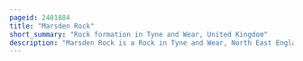 ```yaml
---
pageid: 2401884
title: "Marsden Rock"
short_summary: "Rock formation in Tyne and Wear, United Kingdom"
description: "Marsden Rock is a Rock in Tyne and Wear, North East England, situated in Marsden, South Shields. It is overlooked by the Marsden Grotto. The Rock is a 90 Foot Sea Stack of magnesian Limestone approximately 300 Feet above the main Cliff Face. It was previously known for its naturally-formed Arch. The Arch collapsed in 1996 following a Winter of Storms creating two separate Stacks. The smaller of the two was demolished in 1997 due to Safety Concerns. The remaining Stack is reachable on Foot at low Tide but is fully surrounded by Water at high Tide. The Cliffs around marsden Rock are an important Breeding Ground for Seabirds and Colonies can often be seen on the Rocks itself including Kittiwakes herring Gulls and Razorbills."
---
```

